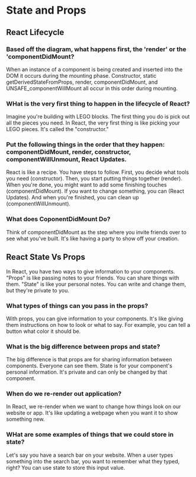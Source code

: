 # State and Props

## React Lifecycle

### Based off the diagram, what happens first, the 'render' or the 'componentDidMount?

When an instance of a component is being created and inserted into the DOM it occurs during the mounting phase. Constructor, static getDerivedStateFromProps, render, componentDidMount, and UNSAFE_componentWillMount all occur in this order during mounting.

### WHat is the very first thing to happen in the lifecycle of React?

 Imagine you're building with LEGO blocks. The first thing you do is pick out all the pieces you need. In React, the very first thing is like picking your LEGO pieces. It's called the "constructor."

### Put the following things in the order that they happen: componentDidMount, render, constructor, componentWillUnmount, React Updates.

React is like a recipe. You have steps to follow. First, you decide what tools you need (constructor). Then, you start putting things together (render). When you're done, you might want to add some finishing touches (componentDidMount). If you want to change something, you can (React Updates). And when you're finished, you can clean up (componentWillUnmount).

### What does CoponentDidMount Do?

Think of componentDidMount as the step where you invite friends over to see what you've built. It's like having a party to show off your creation.

## React State Vs Props

In React, you have two ways to give information to your components. "Props" is like passing notes to your friends. You can share things with them. "State" is like your personal notes. You can write and change them, but they're private to you.

### What types of things can you pass in the props?

 With props, you can give information to your components. It's like giving them instructions on how to look or what to say. For example, you can tell a button what color it should be.

### What is the big difference between props and state?

The big difference is that props are for sharing information between components. Everyone can see them. State is for your component's personal information. It's private and can only be changed by that component.

### When do we re-render out application?

 In React, we re-render when we want to change how things look on our website or app. It's like updating a webpage when you want it to show something new.

### WHat are some examples of things that we could store in state?

Let's say you have a search bar on your website. When a user types something into the search bar, you want to remember what they typed, right? You can use state to store this input value.
